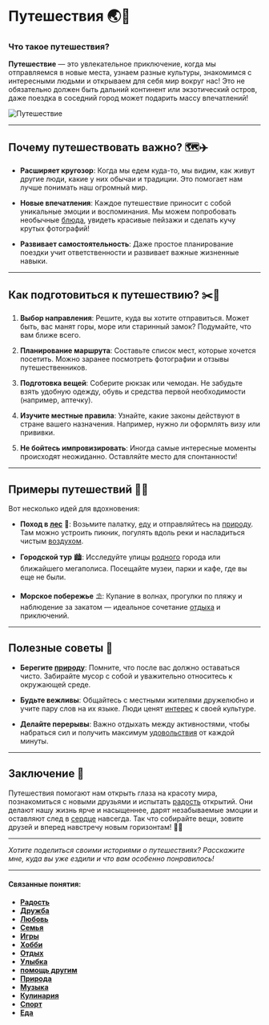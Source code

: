# **Путешествия** 🌏🚀

### Что такое путешествия?

**Путешествие** — это увлекательное приключение, когда мы отправляемся в новые места, узнаем разные культуры, знакомимся с интересными людьми и открываем для себя мир вокруг нас! Это не обязательно должен быть дальний континент или экзотический остров, даже поездка в соседний город может подарить массу впечатлений!

![Путешествие](https://github.com/MaratS2435/2025_kidbook/blob/generator/WORK/life/happiness/pictures/%D0%BF%D1%83%D1%82%D0%B5%D1%88%D0%B5%D1%82%D0%B2%D0%B8%D1%8F.jpg)

---

## Почему путешествовать важно? 🗺️✈️

- **Расширяет кругозор**: Когда мы едем куда-то, мы видим, как живут другие люди, какие у них обычаи и традиции. Это помогает нам лучше понимать наш огромный мир.
  
- **Новые впечатления**: Каждое путешествие приносит с собой уникальные эмоции и воспоминания. Мы можем попробовать необычные [блюда](Еда.md), увидеть красивые пейзажи и сделать кучу крутых фотографий!

- **Развивает самостоятельность**: Даже простое планирование поездки учит ответственности и развивает важные жизненные навыки.

---

## Как подготовиться к путешествию? ✂️🏡

1. **Выбор направления**: Решите, куда вы хотите отправиться. Может быть, вас манят горы, море или старинный замок? Подумайте, что вам ближе всего.
   
2. **Планирование маршрута**: Составьте список мест, которые хочется посетить. Можно заранее посмотреть фотографии и отзывы путешественников.

3. **Подготовка вещей**: Соберите рюкзак или чемодан. Не забудьте взять удобную одежду, обувь и средства первой необходимости (например, аптечку).

4. **Изучите местные правила**: Узнайте, какие законы действуют в стране вашего назначения. Например, нужно ли оформлять визу или прививки.

5. **Не бойтесь импровизировать**: Иногда самые интересные моменты происходят неожиданно. Оставляйте место для спонтанности!

---

## Примеры путешествий 🛫⛵

Вот несколько идей для вдохновения:

- **Поход в [лес](Природа.md)** 🌲: Возьмите палатку, [еду](Еда.md) и отправляйтесь на [природу](Природа.md). Там можно устроить пикник, погулять вдоль реки и насладиться чистым [воздухом](Природа.md).

- **Городской тур** 🏙️: Исследуйте улицы [родного](Семья.md) города или ближайшего мегаполиса. Посещайте музеи, парки и кафе, где вы еще не были.

- **Морское побережье** ⛱️: Купание в волнах, прогулки по пляжу и наблюдение за закатом — идеальное сочетание [отдыха](Отдых.md) и приключений.

---

## Полезные советы 💪

- **Берегите [природу](Природа.md)**: Помните, что после вас должно оставаться чисто. Забирайте мусор с собой и уважительно относитесь к окружающей среде.

- **Будьте вежливы**: Общайтесь с местными жителями дружелюбно и учите пару слов на их языке. Люди ценят [интерес](Хобби.md) к своей культуре.

- **Делайте перерывы**: Важно отдыхать между активностями, чтобы набраться сил и получить максимум [удовольствия](Счастье.md) от каждой минуты.

---

## Заключение 👋

Путешествия помогают нам открыть глаза на красоту мира, познакомиться с новыми друзьями и испытать [радость](Улыбка.md) открытий. Они делают нашу жизнь ярче и насыщеннее, дарят незабываемые эмоции и оставляют след в [сердце](Любовь.md) навсегда. Так что собирайте вещи, зовите друзей и вперед навстречу новым горизонтам! 🌈🚀

---

*Хотите поделиться своими историями о путешествиях? Расскажите мне, куда вы уже ездили и что вам особенно понравилось!*

---

#### Связанные понятия:
- **[Радость](Улыбка.md)**
- **[Дружба](Дружба.md)**
- **[Любовь](Любовь.md)**
- **[Семья](Семья.md)**
- **[Игры](Игры.md)**
- **[Хобби](Хобби.md)**
- **[Отдых](Отдых.md)**
- **[Улыбка](Улыбка.md)**
- **[помощь другим](Помощь_другим.md)**
- **[Природа](Природа.md)**
- **[Музыка](Музыка.md)**
- **[Кулинария](Еда.md)**
- **[Спорт](Спорт.md)**
- **[Еда](Еда.md)**